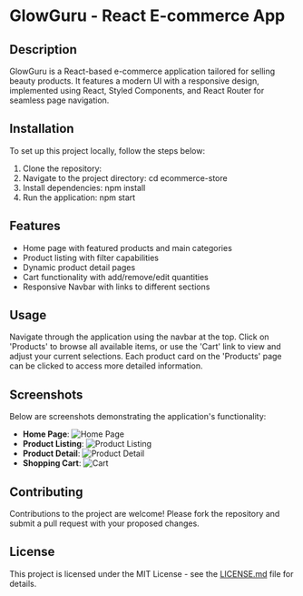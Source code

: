 # GlowGuru - React E-commerce App

## Description
GlowGuru is a React-based e-commerce application tailored for selling beauty products. It features a modern UI with a responsive design, implemented using React, Styled Components, and React Router for seamless page navigation.

## Installation

To set up this project locally, follow the steps below:

1. Clone the repository:
2. Navigate to the project directory:
  cd ecommerce-store
4. Install dependencies:
  npm install
5. Run the application:
  npm start

## Features

- Home page with featured products and main categories
- Product listing with filter capabilities
- Dynamic product detail pages
- Cart functionality with add/remove/edit quantities
- Responsive Navbar with links to different sections

## Usage

Navigate through the application using the navbar at the top. Click on 'Products' to browse all available items, or use the 'Cart' link to view and adjust your current selections. Each product card on the 'Products' page can be clicked to access more detailed information.

## Screenshots
Below are screenshots demonstrating the application's functionality:
- **Home Page**: ![Home Page](/path/to/homepage.png)
- **Product Listing**: ![Product Listing](/path/to/productlist.png)
- **Product Detail**: ![Product Detail](/path/to/productdetail.png)
- **Shopping Cart**: ![Cart](/path/to/cart.png)

## Contributing
Contributions to the project are welcome! Please fork the repository and submit a pull request with your proposed changes.

## License
This project is licensed under the MIT License - see the [LICENSE.md](LICENSE) file for details.


